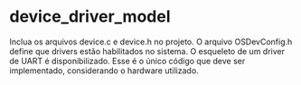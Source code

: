 # device_driver_model

Inclua os arquivos device.c e device.h no projeto.
O arquivo OSDevConfig.h define que drivers estão habilitados no sistema.
O esqueleto de um driver de UART é disponibilizado. Esse é o único código que deve ser implementado, considerando o hardware utilizado.
